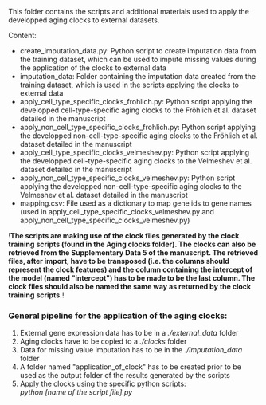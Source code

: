 This folder contains the scripts and additional materials used to apply the developped aging clocks to external datasets.

Content:
* create_imputation_data.py: Python script to create imputation data from the training dataset, which can be used to impute missing values during the application of the clocks to external data
* imputation_data: Folder containing the imputation data created from the training dataset, which is used in the scripts applying the clocks to external data
* apply_cell_type_specific_clocks_frohlich.py: Python script applying the developped cell-type-specific aging clocks to the Fröhlich et al. dataset detailed in the manuscript
* apply_non_cell_type_specific_clocks_frohlich.py: Python script applying the developped non-cell-type-specific aging clocks to the Fröhlich et al. dataset detailed in the manuscript
* apply_cell_type_specific_clocks_velmeshev.py: Python script applying the developped cell-type-specific aging clocks to the Velmeshev et al. dataset detailed in the manuscript
* apply_non_cell_type_specific_clocks_velmeshev.py: Python script applying the developped non-cell-type-specific aging clocks to the Velmeshev et al. dataset detailed in the manuscript
* mapping.csv: File used as a dictionary to map gene ids to gene names (used in apply_cell_type_specific_clocks_velmeshev.py and apply_non_cell_type_specific_clocks_velmeshev.py)

!**The scripts are making use of the clock files generated by the clock training scripts (found in the Aging clocks folder). The clocks can also be retrieved from the Supplementary Data 5 of the manuscript. The retrieved files, after import, have to be transposed (i.e. the columns should represent the clock features) and the column containing the intercept of the model (named "intercept") has to be made to be the last column. The clock files should also be named the same way as returned by the clock training scripts.**!

### General pipeline for the application of the aging clocks:
1. External gene expression data has to be in a *./external_data* folder
2. Aging clocks have to be copied to a *./clocks* folder
3. Data for missing value imputation has to be in the *./imputation_data* folder
4. A folder named "application_of_clock" has to be created prior to be used as the output folder of the results generated by the scripts
5. Apply the clocks using the specific python scripts: <br />
*python [name of the script file].py*
